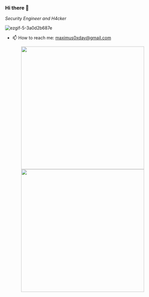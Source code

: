 ### Hi there 👋 

<p><em>Security Engineer and H4cker </em>

![ezgif-5-3a0d2b687e](https://user-images.githubusercontent.com/63053441/200802460-8ed14f29-aee6-487d-b72e-0533ce1f520d.gif)

- 📫 How to reach me: maximus0xday@gmail.com 

<div align="center">
  
<img src='https://github-readme-stats.vercel.app/api?username=0xmaximus&theme=merko' width="400"/>
<img src='https://github-readme-streak-stats.herokuapp.com/?user=0xmaximus&theme=merko' width="400"/>
  
</div>
